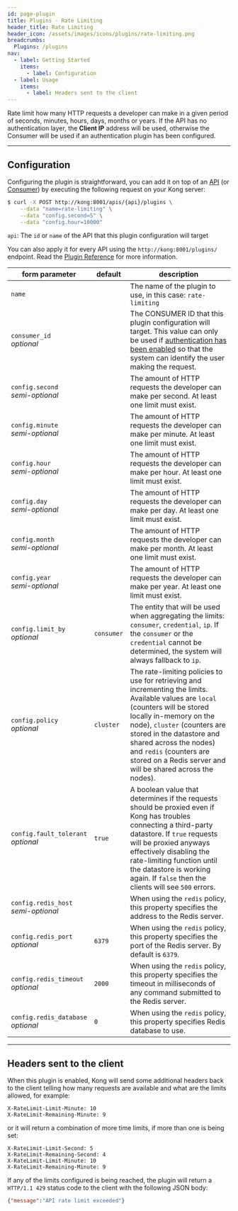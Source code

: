 ```yaml
---
id: page-plugin
title: Plugins - Rate Limiting
header_title: Rate Limiting
header_icon: /assets/images/icons/plugins/rate-limiting.png
breadcrumbs:
  Plugins: /plugins
nav:
  - label: Getting Started
    items:
      - label: Configuration
  - label: Usage
    items:
      - label: Headers sent to the client
---
```


Rate limit how many HTTP requests a developer can make in a given period of seconds, minutes, hours, days, months or years. If the API has no authentication layer, the **Client IP** address will be used, otherwise the Consumer will be used if an authentication plugin has been configured.

----

## Configuration

Configuring the plugin is straightforward, you can add it on top of an [API][api-object] (or [Consumer][consumer-object]) by executing the following request on your Kong server:

```bash
$ curl -X POST http://kong:8001/apis/{api}/plugins \
    --data "name=rate-limiting" \
    --data "config.second=5" \
    --data "config.hour=10000"
```

`api`: The `id` or `name` of the API that this plugin configuration will target

You can also apply it for every API using the `http://kong:8001/plugins/` endpoint. Read the [Plugin Reference](/docs/latest/admin-api/#add-plugin) for more information.

form parameter                     | default | description
---                                | ---     | ---
`name`                             |         | The name of the plugin to use, in this case: `rate-limiting`
`consumer_id`<br>*optional*        |         | The CONSUMER ID that this plugin configuration will target. This value can only be used if [authentication has been enabled][faq-authentication] so that the system can identify the user making the request.
`config.second`<br>*semi-optional* |         | The amount of HTTP requests the developer can make per second. At least one limit must exist.
`config.minute`<br>*semi-optional* |         | The amount of HTTP requests the developer can make per minute. At least one limit must exist.
`config.hour`<br>*semi-optional*   |         | The amount of HTTP requests the developer can make per hour. At least one limit must exist.
`config.day`<br>*semi-optional*    |         | The amount of HTTP requests the developer can make per day. At least one limit must exist.
`config.month`<br>*semi-optional*  |         | The amount of HTTP requests the developer can make per month. At least one limit must exist.
`config.year`<br>*semi-optional*   |         | The amount of HTTP requests the developer can make per year. At least one limit must exist.
`config.limit_by`<br>*optional*    | `consumer` | The entity that will be used when aggregating the limits: `consumer`, `credential`, `ip`. If the `consumer` or the `credential` cannot be determined, the system will always fallback to `ip`.
`config.policy`<br>*optional*      | `cluster`  | The rate-limiting policies to use for retrieving and incrementing the limits. Available values are `local` (counters will be stored locally in-memory on the node), `cluster` (counters are stored in the datastore and shared across the nodes) and `redis` (counters are stored on a Redis server and will be shared across the nodes).
`config.fault_tolerant`<br>*optional* | `true` |  A boolean value that determines if the requests should be proxied even if Kong has troubles connecting a third-party datastore. If `true` requests will be proxied anyways effectively disabling the rate-limiting function until the datastore is working again. If `false` then the clients will see `500` errors.
`config.redis_host`<br>*semi-optional* |        | When using the `redis` policy, this property specifies the address to the Redis server.
`config.redis_port`<br>*optional* | `6379`     | When using the `redis` policy, this property specifies the port of the Redis server. By default is `6379`.
`config.redis_timeout`<br>*optional* | `2000` | When using the `redis` policy, this property specifies the timeout in milliseconds of any command submitted to the Redis server.
`config.redis_database`<br>*optional* | `0` | When using the `redis` policy, this property specifies Redis database to use.

----

## Headers sent to the client

When this plugin is enabled, Kong will send some additional headers back to the client telling how many requests are available and what are the limits allowed, for example:

```
X-RateLimit-Limit-Minute: 10
X-RateLimit-Remaining-Minute: 9
```

or it will return a combination of more time limits, if more than one is being set:

```
X-RateLimit-Limit-Second: 5
X-RateLimit-Remaining-Second: 4
X-RateLimit-Limit-Minute: 10
X-RateLimit-Remaining-Minute: 9
```

If any of the limits configured is being reached, the plugin will return a `HTTP/1.1 429` status code to the client with the following JSON body:

```json
{"message":"API rate limit exceeded"}
```

[api-object]: /docs/latest/admin-api/#api-object
[configuration]: /docs/latest/configuration
[consumer-object]: /docs/latest/admin-api/#consumer-object
[faq-authentication]: /about/faq/#how-can-i-add-an-authentication-layer-on-a-microservice/api?
